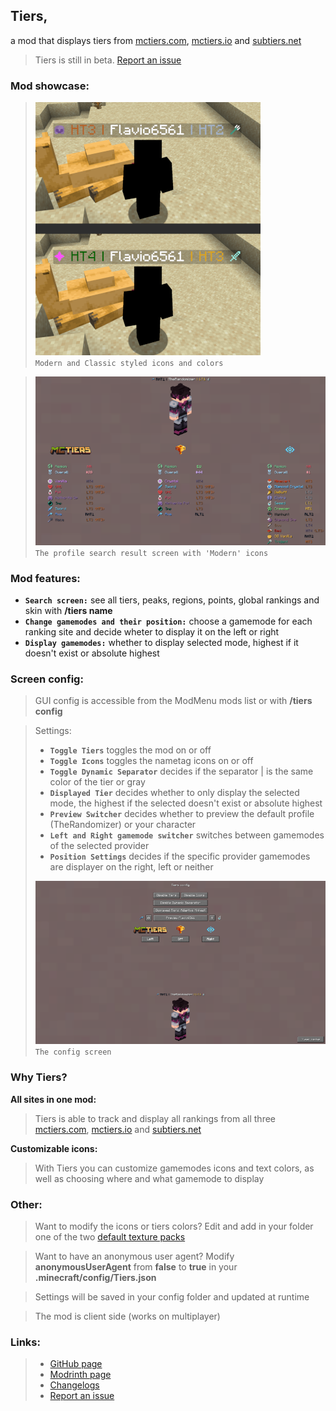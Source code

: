 ## Tiers,
a mod that displays tiers from [mctiers.com](https://mctiers.com), [mctiers.io](https://mctiers.io) and [subtiers.net](https://subtiers.net)

> Tiers is still in beta. [Report an issue](https://github.com/Flavio6561/Tiers/issues)

### Mod showcase:

>![NameTags](https://raw.githubusercontent.com/Flavio6561/Gallery/refs/heads/main/Tiers/Modern-Classic.png)  
> `Modern and Classic styled icons and colors`

>![SearchResult](https://raw.githubusercontent.com/Flavio6561/Gallery/refs/heads/main/Tiers/ModernSearchResult.png)  
> `The profile search result screen with 'Modern' icons`

### Mod features:

- **`Search screen:`** see all tiers, peaks, regions, points, global rankings and skin with **/tiers name**
- **`Change gamemodes and their position:`** choose a gamemode for each ranking site and decide wheter to display it on the left or right
- **`Display gamemodes:`** whether to display selected mode, highest if it doesn't exist or absolute highest

### Screen config:

> GUI config is accessible from the ModMenu mods list or with **/tiers config**

> Settings:
> - **`Toggle Tiers`** toggles the mod on or off
> - **`Toggle Icons`** toggles the nametag icons on or off
> - **`Toggle Dynamic Separator`** decides if the separator | is the same color of the tier or gray
> - **`Displayed Tier`** decides whether to only display the selected mode, the highest if the selected doesn't exist or absolute highest
> - **`Preview Switcher`** decides whether to preview the default profile (TheRandomizer) or your character
> - **`Left and Right gamemode switcher`** switches between gamemodes of the selected provider
> - **`Position Settings`** decides if the specific provider gamemodes are displayer on the right, left or neither
>
>![ConfigScreen](https://raw.githubusercontent.com/Flavio6561/Gallery/refs/heads/main/Tiers/ConfigScreen.png)  
> `The config screen`

### Why Tiers?

**All sites in one mod:**
> Tiers is able to track and display all rankings from all three [mctiers.com](https://mctiers.com), [mctiers.io](https://mctiers.io) and [subtiers.net](https://subtiers.net)

**Customizable icons:**
> With Tiers you can customize gamemodes icons and text colors, as well as choosing where and what gamemode to display

### Other:

> Want to modify the icons or tiers colors? Edit and add in your folder one of the two  [default texture packs](https://github.com/Flavio6561/Tiers/tree/master/src/main/resources/resourcepacks)

> Want to have an anonymous user agent? Modify **anonymousUserAgent** from **false** to **true** in your **.minecraft/config/Tiers.json**

> Settings will be saved in your config folder and updated at runtime

> The mod is client side (works on multiplayer)

### Links:
> - [GitHub page](https://github.com/Flavio6561/Tiers)
> - [Modrinth page](https://modrinth.com/mod/Tiers)
> - [Changelogs](https://github.com/Flavio6561/Tiers/wiki/Version-changelogs)
> - [Report an issue](https://github.com/Flavio6561/Tiers/issues)